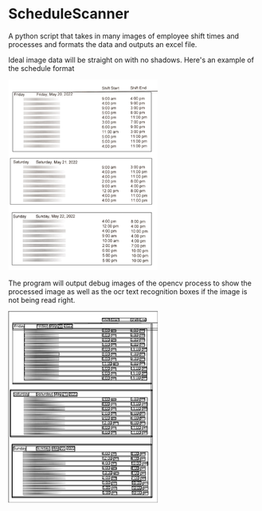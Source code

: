 # ScheduleScanner

A python script that takes in many images of employee shift times and processes and formats the data and outputs an excel file.

Ideal image data will be straight on with no shadows. Here's an example of the schedule format

<img src="example.jpg" width="300" >

The program will output debug images of the opencv process to show the processed image as well as the ocr text recognition boxes if the image is not being read right.

<img src="exampledebug.jpg" width="300" >
